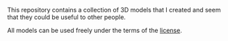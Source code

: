 This repository contains a collection of 3D models that I created and seem that they could be useful to other people.

All models can be used freely under the terms of the [license](LICENSE).
